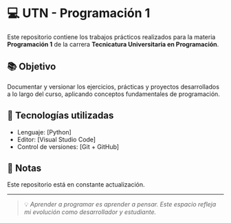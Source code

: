 # 💻 UTN - Programación 1 

Este repositorio contiene los trabajos prácticos realizados para la materia **Programación 1** de la carrera **Tecnicatura Universitaria en Programación**.

## 📚 Objetivo

Documentar y versionar los ejercicios, prácticas y proyectos desarrollados a lo largo del curso, aplicando conceptos fundamentales de programación.

## 🚀 Tecnologías utilizadas

- Lenguaje: [Python]
- Editor: [Visual Studio Code]
- Control de versiones: [Git + GitHub]

## 📌 Notas

Este repositorio está en constante actualización.

---

> 💡 *Aprender a programar es aprender a pensar. Este espacio refleja mi evolución como desarrollador y estudiante.*  